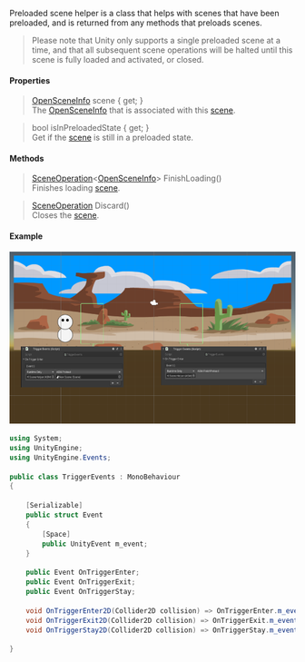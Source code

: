 Preloaded scene helper is a class that helps with scenes that have been preloaded, and is returned from any methods that preloads scenes.

> Please note that Unity only supports a single preloaded scene at a time, and that all subsequent scene operations will be halted until this scene is fully loaded and activated, or closed.

#### Properties

> [OpenSceneInfo](OpenSceneInfo.md) scene { get; }\
The [OpenSceneInfo](OpenSceneInfo.md) that is associated with this [scene](Scene.md).

> bool isInPreloadedState { get; }\
Get if the [scene](Scene.md) is still in a preloaded state.

#### Methods

> [SceneOperation](SceneOperation.md)<[OpenSceneInfo](OpenSceneInfo.md)> FinishLoading()\
Finishes loading [scene](Scene.md).

> [SceneOperation](SceneOperation.md) Discard()\
Closes the [scene](Scene.md).

#### Example

![](https://github.com/Lazy-Solutions/AdvancedSceneManager/blob/main/docs/image/preload-example.png?raw=true)

```csharp
using System;
using UnityEngine;
using UnityEngine.Events;

public class TriggerEvents : MonoBehaviour
{

    [Serializable]
    public struct Event
    {
        [Space]
        public UnityEvent m_event;
    }

    public Event OnTriggerEnter;
    public Event OnTriggerExit;
    public Event OnTriggerStay;

    void OnTriggerEnter2D(Collider2D collision) => OnTriggerEnter.m_event.Invoke();
    void OnTriggerExit2D(Collider2D collision) => OnTriggerExit.m_event.Invoke();
    void OnTriggerStay2D(Collider2D collision) => OnTriggerStay.m_event.Invoke();

}

```
